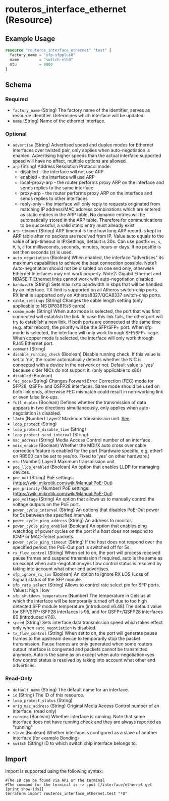 # routeros_interface_ethernet (Resource)


## Example Usage
```terraform
resource "routeros_interface_ethernet" "test" {
  factory_name = "sfp-sfpplus8"
  name         = "swtich-eth0"
  mtu          = 9000
}
```

<!-- schema generated by tfplugindocs -->
## Schema

### Required

- `factory_name` (String) The factory name of the identifier, serves as resource identifier. Determines which interface will be updated.
- `name` (String) Name of the ethernet interface.

### Optional

- `advertise` (String) Advertised speed and duplex modes for Ethernet interfaces over twisted pair, 
				only applies when auto-negotiation is enabled. Advertising higher speeds than 
				the actual interface supported speed will have no effect, multiple options are allowed.
- `arp` (String) Address Resolution Protocol mode:
  * disabled - the interface will not use ARP
  * enabled - the interface will use ARP
  * local-proxy-arp - the router performs proxy ARP on the interface and sends replies to the same interface
  * proxy-arp - the router performs proxy ARP on the interface and sends replies to other interfaces
  * reply-only - the interface will only reply to requests originated from matching IP address/MAC address combinations which are entered as static entries in the ARP table. No dynamic entries will be automatically stored in the ARP table. Therefore for communications to be successful, a valid static entry must already exist.
- `arp_timeout` (String) ARP timeout is time how long ARP record is kept in ARP table after no packets are received from IP. Value auto equals to the value of arp-timeout in IP/Settings, default is 30s. Can use postfix `ms`, `s`, `M`, `h`, `d` for milliseconds, seconds, minutes, hours or days. If no postfix is set then seconds (s) is used.
- `auto_negotiation` (Boolean) When enabled, the interface "advertises" its maximum capabilities to achieve the best connection possible.
					Note1: Auto-negotiation should not be disabled on one end only, otherwise Ethernet Interfaces may not work properly.
					Note2: Gigabit Ethernet and NBASE-T Ethernet links cannot work with auto-negotiation disabled.
- `bandwidth` (String) Sets max rx/tx bandwidth in kbps that will be handled by an interface. TX limit is supported on all Atheros switch-chip ports. 
				RX limit is supported only on Atheros8327/QCA8337 switch-chip ports.
- `cable_settings` (String) Changes the cable length setting (only applicable to NS DP83815/6 cards)
- `combo_mode` (String) When auto mode is selected, the port that was first connected will establish the link. In case this link fails, the other port will try to establish a new link. If both ports are connected at the same time (e.g. after reboot), 
				the priority will be the SFP/SFP+ port. When sfp mode is selected, the interface will only work through SFP/SFP+ cage.
				When copper mode is selected, the interface will only work through RJ45 Ethernet port.
- `comment` (String)
- `disable_running_check` (Boolean) Disable running check. If this value is set to 'no', the router automatically detects whether the NIC is connected with a device in the network or not.
			Default value is 'yes' because older NICs do not support it. (only applicable to x86)
- `disabled` (Boolean)
- `fec_mode` (String) Changes Forward Error Correction (FEC) mode for SFP28, QSFP+ and QSFP28 interfaces. Same mode should be used on both link ends, otherwise FEC mismatch could result in non-working link or even false link-ups.
- `full_duplex` (Boolean) Defines whether the transmission of data appears in two directions simultaneously, only applies when auto-negotiation is disabled.
- `l2mtu` (Number) Layer2 Maximum transmission unit. [See](https://wiki.mikrotik.com/wiki/Maximum_Transmission_Unit_on_RouterBoards).
- `loop_protect` (String)
- `loop_protect_disable_time` (String)
- `loop_protect_send_interval` (String)
- `mac_address` (String) Media Access Control number of an interface.
- `mdix_enable` (Boolean) Whether the MDI/X auto cross over cable correction feature is enabled for the port (Hardware specific, e.g. ether1 on RB500 can be set to yes/no. Fixed to 'yes' on other hardware.)
- `mtu` (Number) Layer3 Maximum transmission unit
- `poe_lldp_enabled` (Boolean) An option that enables LLDP for managing devices.
- `poe_out` (String) PoE settings: (https://wiki.mikrotik.com/wiki/Manual:PoE-Out)
- `poe_priority` (Number) PoE settings: (https://wiki.mikrotik.com/wiki/Manual:PoE-Out)
- `poe_voltage` (String) An option that allows us to manually control the voltage outputs on the PoE port.
- `power_cycle_interval` (String) An options that disables PoE-Out power for 5s between the specified intervals.
- `power_cycle_ping_address` (String) An address to monitor.
- `power_cycle_ping_enabled` (Boolean) An option that enables ping watchdog of power cycles on the port if a host does not respond to ICMP or MAC-Telnet packets.
- `power_cycle_ping_timeout` (String) If the host does not respond over the specified period, the PoE-Out port is switched off for 5s.
- `rx_flow_control` (String) When set to on, the port will process received pause frames and suspend transmission if required.
					auto is the same as on except when auto-negotiation=yes flow control status is resolved by taking into account what other end advertises.
- `sfp_ignore_rx_los` (Boolean) An option to ignore RX LOS (Loss of Signal) status of the SFP module.
- `sfp_rate_select` (String) Allows to control rate select pin for SFP ports. Values: high | low
- `sfp_shutdown_temperature` (Number) The temperature in Celsius at which the interface will be temporarily turned off due to too high detected SFP module temperature (introduced v6.48).The default value for SFP/SFP+/SFP28 interfaces is 95, and for QSFP+/QSFP28 interfaces 80 (introduced v7.6).
- `speed` (String) Sets interface data transmission speed which takes effect only when ```auto_negotiation``` is disabled.
- `tx_flow_control` (String) When set to on, the port will generate pause frames to the upstream device to temporarily stop the packet transmission. 
					Pause frames are only generated when some routers output interface is congested and packets cannot be transmitted anymore. 
					Auto is the same as on except when auto-negotiation=yes flow control status is resolved by taking into account what other end advertises.

### Read-Only

- `default_name` (String) The default name for an interface.
- `id` (String) The ID of this resource.
- `loop_protect_status` (String)
- `orig_mac_address` (String) Original Media Access Control number of an interface. (read only)
- `running` (Boolean) Whether interface is running. Note that some interface does not have running check and they are always reported as "running"
- `slave` (Boolean) Whether interface is configured as a slave of another interface (for example Bonding)
- `switch` (String) ID to which switch chip interface belongs to.

## Import
Import is supported using the following syntax:
```shell
#The ID can be found via API or the terminal
#The command for the terminal is -> :put [/interface/ethernet get [print show-ids]]
terraform import routeros_interface_ethernet.test "*0"
```
